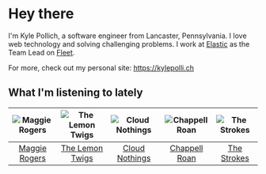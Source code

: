 # Hey there


I'm Kyle Pollich, a software engineer from Lancaster, Pennsylvania. I love web technology and solving challenging problems.
I work at [Elastic](https://www.elastic.co/) as the Team Lead on [Fleet](https://www.elastic.co/guide/en/fleet/current/fleet-overview.html).

For more, check out my personal site: https://kylepolli.ch

## What I'm listening to lately

<!-- begin artists -->
  |![Maggie Rogers](https://i.scdn.co/image/ab6761610000f178621d7cddc0d2fa4d94ed1c1e)|![The Lemon Twigs](https://i.scdn.co/image/ab6761610000f1788004d3184eb89db0618772ed)|![Cloud Nothings](https://i.scdn.co/image/ab6761610000f17861346617ddad2278595560e5)|![Chappell Roan](https://i.scdn.co/image/ab6761610000f178cde5a0d57c1b79de5fce6bee)|![The Strokes](https://i.scdn.co/image/ab6761610000f178c3b137793230f4043feb0089)|
  |:---:|:---:|:---:|:---:|:---:|
  |[Maggie Rogers](https://open.spotify.com/artist/4NZvixzsSefsNiIqXn0NDe)|[The Lemon Twigs](https://open.spotify.com/artist/7eYZSXnQVCODCVmTV8Hk2T)|[Cloud Nothings](https://open.spotify.com/artist/6rnbB5fuUuCSsspvFsxIpT)|[Chappell Roan](https://open.spotify.com/artist/7GlBOeep6PqTfFi59PTUUN)|[The Strokes](https://open.spotify.com/artist/0epOFNiUfyON9EYx7Tpr6V)|
<!-- end artists -->
